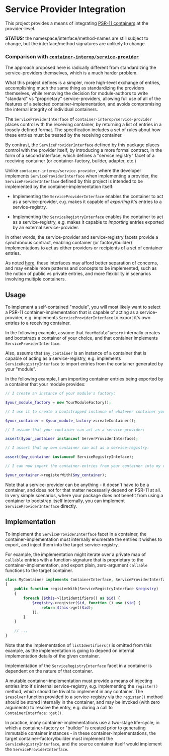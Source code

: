 # Service Provider Integration

This project provides a means of integrating
[PSR-11 containers](https://github.com/php-fig/fig-standards/blob/master/accepted/PSR-11-container.md)
at the provider-level.

**STATUS:** the namespace/interface/method-names are still subject to change, but the interface/method
signatures are unlikely to change.

### Comparison with [`container-interop/service-provider`](https://github.com/container-interop/service-provider) 

The approach proposed here is radically different from standardizing the service-providers themselves,
which is a much harder problem.

What this project defines is a simpler, more high-level exchange of entries, accomplishing much the
same thing as standardizing the providers themselves, while removing the decision for module-authors
to write "standard" vs "proprietary" service-providers, allowing full use of all of the features of
a selected container-implementation, and avoids compromising the internal integrity of
individual containers.

The `ServiceProviderInterface` of `container-interop/service-provider` places control with the
receiving container, by returning a list of entries in a loosely defined format. The specification
includes a set of rules about how these entries must be treated by the receiving container.

By contrast, the `ServiceProviderInterface` defined by this package places control with the provider
itself, by introducing a more formal contract, in the form of a second interface, which defines a
"service registry" facet of a receiving container (or container-factory, builder, adapter, etc.)

Unlike `container-interop/service-provider`, where the developer implements `ServiceProviderInterface`
when implementing a provider, the `ServiceProviderInterface` defined by this project is intended to
be implemented by the container-implementation itself:
 
- Implementing the `ServiceProviderInterface` enables the container to act as a service-provider,
  e.g. makes it capable of *exporting* it's entries to a service-registry.
  
- Implementing the `ServiceRegistryInterface` enables the container to act as a service-registry,
  e.g. makes it capable to *importing* entries exported by an external service-provider.

In other words, the service-provider and service-registry facets provide a synchronous contract,
enabling container (or factory/builder) implementations to act as either providers or recipients
of a set of container entries.

As noted [here](https://github.com/container-interop/container-interop/issues/55#issuecomment-285939658),
these interfaces may afford better separation of concerns, and may enable more patterns and concepts
to be implemented, such as the notion of public vs private entries, and more flexibility in scenarios
involving multiple containers.

## Usage

To implement a self-contained "module", you will most likely want to select a PSR-11 container-implementation
that is capable of acting as a service-provider, e.g. implements `ServiceProviderInterface` to export
it's own entries to a receiving container.

In the following example, assume that `YourModuleFactory` internally creates and bootstraps a container
of your choice, and that container implements `ServiceProviderInterface`.

Also, assume that `$my_container` is an instance of a container that is capable of acting as a service-registry,
e.g. implements `ServiceRegistryInterface` to import entries from the container generated by your "module".

In the following example, I am importing container entries being exported by a container that your module provides:

```php
// I create an instance of your module's factory:

$your_module_factory = new YourModuleFactory();

// I use it to create a bootstrapped instance of whatever container your module uses:

$your_container = $your_module_factory->createContainer();

// I assume that your container can act as a service-provider:

assert($your_container instanceof ServerProviderInterface);

// I assert that my own container can act as a service-registry:

assert($my_container instanceof ServiceRegistryInteface);

// I can now import the container-entries from your container into my container:

$your_container->registerWith($my_container);
```

Note that a service-provider can be anything - it doesn't have to be a container, and does not for that
matter necessarily depend on PSR-11 at all. In very simple scenarios, where your package does not benefit
from using a container to bootstrap itself internally, you can implement `ServiceProviderInterface` directly. 

## Implementation

To implement the `ServiceProviderInterface` facet in a container, the container-implementation must internally
enumerate the entries it wishes to export, and inject them into the target service-registry.

For example, the implementation might iterate over a private map of `callable` entries with a
function-signature that is proprietary to the container-implementation, and export plain, zero-argument
`callable` functions to the target container.

```php
class MyContainer implements ContainerInterface, ServiceProviderInterface
{
    public function registerWith(ServiceRegistryInterface $registry)
    {
        foreach ($this->listIdentifiers() as $id) {
            $registry->register($id, function () use ($id) {
                return $this->get($id);
            });
        }
    }
    
    // ...
}
```

Note that the implementation of `listIdentifiers()` is omitted from this example, as the implementation is
going to depend on internal implementation details of the given container.

Implementation of the `ServiceRegistryInterface` facet in a container is dependent on the nature of that container.

A mutable container-implementation must provide a means of injecting entries into it's internal service-registry,
e.g. implementing the `register()` method, which should be trivial to implement in any container. The `$resolver`
function provided to a service-registry via the `register()` method should be stored internally in the container,
and may be invoked (with zero arguments) to resolve the entry, e.g. during a call to `ContainerInterface::get()`.

In practice, many container-implementations use a two-stage life-cycle, in which a container-factory or
"builder" is created prior to generating immutable container instances - in these container-implementations,
the target container-factory/builder must implement the `ServiceRegistryInterface`, and the source container
itself would implement the `ServiceProviderInterface`.
